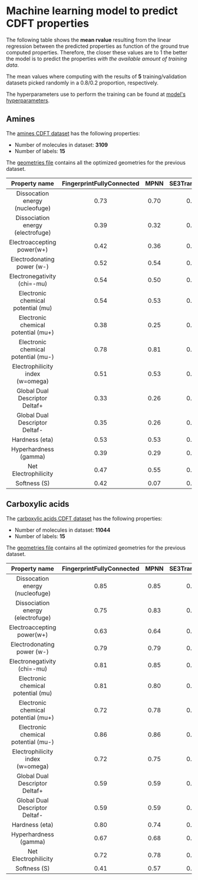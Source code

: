 # Machine learning model to predict CDFT properties

The following table shows the **mean rvalue** resulting from the linear regression
between the predicted properties as function of the ground true computed properties. Therefore, the closer
these values are to 1 the better the model is to predict the properties *with
the available amount of training data*.

The mean values where computing with the results of **5** training/validation datasets picked randomly
in a 0.8/0.2 proportion, respectively.

The hyperparameters use to perform the training can be found at [model's hyperparameters](Training_hyperparameters.md).


## Amines
The [amines CDFT dataset](https://github.com/nlesc-nano/swan/blob/main/data/Amines/CDFT/all_amines.csv) has the following properties:
* Number of molecules in dataset: **3109**
* Number of labels: **15**

The [geometries file](https://github.com/nlesc-nano/swan/blob/main/data/Amines/CDFT/all_amines.csv) contains all the optimized geometries for the previous dataset.


|          Property name             | FingerprintFullyConnected | MPNN | SE3Transformer|
|:----------------------------------:|:-------------------------:|:----:|:-------------:|
| Dissocation energy (nucleofuge)    | 0.73   | 0.70   | 0.78 |
| Dissociation energy (electrofuge)  | 0.39	  | 0.32   | 0.39 |
| Electroaccepting power(w+)         | 0.42	  | 0.36   | 0.55 |
| Electrodonating power (w-)         | 0.52	  | 0.54   | 0.66 |
| Electronegativity (chi=-mu)        | 0.54	  | 0.50   | 0.61 |
| Electronic chemical potential (mu) | 0.54	  | 0.53   | 0.59 |
| Electronic chemical potential (mu+)| 0.38	  | 0.25   | 0.34 |
| Electronic chemical potential (mu-)| 0.78	  | 0.81   | 0.85 |
| Electrophilicity index (w=omega)   | 0.51	  | 0.53   | 0.62 |
| Global Dual Descriptor Deltaf+     | 0.33	  | 0.26   | 0.35 |
| Global Dual Descriptor Deltaf-     | 0.35	  | 0.26   | 0.36 |
| Hardness (eta)                     | 0.53	  | 0.53   | 0.56 |
| Hyperhardness (gamma)              | 0.39	  | 0.29   | 0.41 |
| Net Electrophilicity               | 0.47	  | 0.55   | 0.62 |
| Softness (S)                       | 0.42	  | 0.07   | 0.20 |



## Carboxylic acids
The [carboxylic acids CDFT dataset](https://github.com/nlesc-nano/swan/blob/main/data/Carboxylic_acids/CDFT/all_carboxylics.csv) has the following properties:
* Number of molecules in dataset: **11044**
* Number of labels: **15**

The [geometries file](https://github.com/nlesc-nano/swan/blob/main/data/Carboxylic_acids/CDFT/all_geometries_carboxylics.json) contains all the optimized geometries for the previous dataset.


|          Property name             | FingerprintFullyConnected | MPNN | SE3Transformer|
|:----------------------------------:|:-------------------------:|:----:|:-------------:|
| Dissocation energy (nucleofuge)    | 0.85   | 0.85 |  0.87 |
| Dissociation energy (electrofuge)  | 0.75   | 0.83 | 	0.83 |
| Electroaccepting power(w+)         | 0.63	  | 0.64 | 	0.66 |
| Electrodonating power (w-)         | 0.79	  | 0.79 | 	0.84 |
| Electronegativity (chi=-mu)        | 0.81	  | 0.85 | 	0.88 |
| Electronic chemical potential (mu) | 0.81	  | 0.80 | 	0.88 |
| Electronic chemical potential (mu+)| 0.72	  | 0.78 | 	0.77 |
| Electronic chemical potential (mu-)| 0.86	  | 0.86 | 	0.91 |
| Electrophilicity index (w=omega)   | 0.72	  | 0.75 | 	0.79 |
| Global Dual Descriptor Deltaf+     | 0.59	  | 0.59 | 	0.61 |
| Global Dual Descriptor Deltaf-     | 0.59	  | 0.59 | 	0.60 |
| Hardness (eta)                     | 0.80	  | 0.74 | 	0.83 |
| Hyperhardness (gamma)              | 0.67	  | 0.68 | 	0.70 |
| Net Electrophilicity               | 0.72	  | 0.78 | 	0.80 |
| Softness (S)                       | 0.41	  | 0.57 | 	0.44 |

